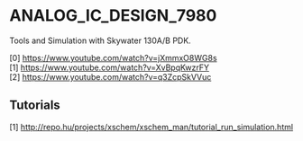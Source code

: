 # ANALOG_IC_DESIGN_7980
Tools and Simulation with Skywater 130A/B PDK.

[0] https://www.youtube.com/watch?v=jXmmxO8WG8s \
[1] https://www.youtube.com/watch?v=XvBpqKwzrFY \
[2] https://www.youtube.com/watch?v=q3ZcpSkVVuc 

## Tutorials

[1] http://repo.hu/projects/xschem/xschem_man/tutorial_run_simulation.html 

